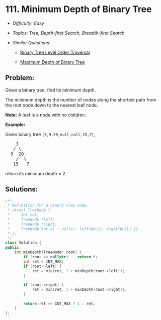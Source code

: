 # 111. Minimum Depth of Binary Tree

* *Difficulty: Easy*

* *Topics: Tree, Depth-first Search, Breadth-first Search*

* *Similar Questions:*

  * [Binary Tree Level Order Traversal](binary-tree-level-order-traversal.md)

  * [Maximum Depth of Binary Tree](maximum-depth-of-binary-tree.md)

## Problem:

<p>Given a binary tree, find its minimum depth.</p>

<p>The minimum depth is the number of nodes along the shortest path from the root node down to the nearest leaf node.</p>

<p><strong>Note:</strong>&nbsp;A leaf is a node with no children.</p>

<p><strong>Example:</strong></p>

<p>Given binary tree <code>[3,9,20,null,null,15,7]</code>,</p>

<pre>
    3
   / \
  9  20
    /  \
   15   7</pre>

<p>return its minimum&nbsp;depth = 2.</p>

## Solutions:

```c++
/**
 * Definition for a binary tree node.
 * struct TreeNode {
 *     int val;
 *     TreeNode *left;
 *     TreeNode *right;
 *     TreeNode(int x) : val(x), left(NULL), right(NULL) {}
 * };
 */
class Solution {
public:
    int minDepth(TreeNode* root) {
        if (root == nullptr)    return 0;
        int ret = INT_MAX;
        if (root->left) {
            ret = min(ret, 1 + minDepth(root->left));
        } 
        
        if (root->right) {
            ret = min(ret, 1 + minDepth(root->right));
        }
        
        return ret == INT_MAX ? 1 : ret;
    }
};
```
